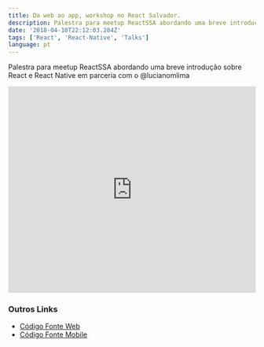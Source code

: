 ```yaml
---
title: Da web ao app, workshop no React Salvador. 
description: Palestra para meetup ReactSSA abordando uma breve introdução sobre React e React Native em parceria com o @lucianomlima
date: '2018-04-10T22:12:03.284Z'
tags: ['React', 'React-Native', 'Talks']
language: pt
---
```


Palestra para meetup ReactSSA abordando uma breve introdução sobre React e React Native em parceria com o @lucianomlima

<iframe
  src="https://slides.com/diegocosta/workshop-react-da-web-ao-app/embed"
  width="100%"
  height="420"
  title="Workshop React: da web ao app!"
  scrolling="no"
  frameborder="0"
  webkitallowfullscreen
  mozallowfullscreen
  allowfullscreen
></iframe>

### Outros Links

- [Código Fonte Web](https://github.com/ReactSSA/meetup1-web)
- [Código Fonte Mobile](https://github.com/ReactSSA/meetup1-app)
